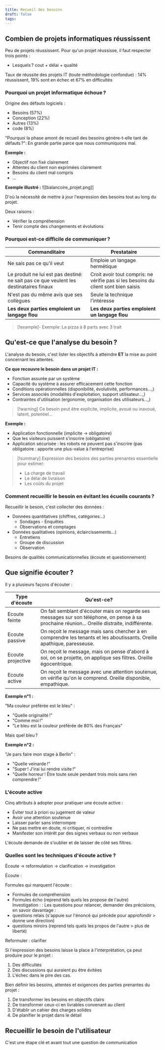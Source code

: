 ```yaml
---
title: Recueil des besoins
draft: false
tags:
---
```


## Combien de projets informatiques réussissent

Peu de projets réussissent. Pour qu'un projet réussisse, il faut respecter trois points :
- Lesquels ? cout + délai + qualité

Taux de réussite des projets IT (toute méthodologie confondue) : 14% réussissent, 19% sont en échec et 67% en difficultés

### Pourquoi un projet informatique échoue ?

Origine des défauts logiciels :
- Besoins (57%)
- Conception (22%)
- Autres (13%)
- code (8%)

"Pourquoi la phase amont de recueil des besoins génère-t-elle tant de défauts ?": En grande partie parce que nous communiquons mal.

**Exemple :**
- Objectif non fixé clairement
- Attentes du client non exprimées clairement
- Besoins du client mal compris
- ...

**Exemple illustré :**
![[balancoire_projet.png]]

D'où la nécessité de mettre à jour l'expression des besoins tout au long du projet.

Deux raisons :
- Vérifier la compréhension
- Tenir compte des changements et évolutions

### Pourquoi est-ce difficile de communiquer ?

| Commanditaire                                                                          | Prestataire                                                                        |
| -------------------------------------------------------------------------------------- | ---------------------------------------------------------------------------------- |
| Ne sais pas ce qu'il veut                                                              | Emploie un langage hermétique                                                      |
| Le produit ne lui est pas destiné: ne sait pas ce que veulent les destinataires finaux | Croit avoir tout compris: ne vérifie pas si les besoins du client sont bien saisis |
| N'est pas du même avis que ses collègues                                               | Seule la technique l'intéresse                                                     |
| **Les deux parties emploient un langage flou**                                         | **Les deux parties emploient un langage flou**                                     |

> [!example]- Exemple: La pizza à 8 parts avec 3 trait

## Qu'est-ce que l'analyse du besoin ?

L'analyse du besoin, c'est lister les objectifs à atteindre **ET** la mise au point concernant les attentes.

**Ce que recouvre le besoin dans un projet IT :**
- Fonction assurée par un système
- Capacité du système à assurer efficacement cette fonction
- Conditions opérationnelles (disponibilité, évolutivité, performances…,)
- Services associés (modalités d'exploitation, support utilisateur…,)
- Contraintes d'utilisation (ergonomie, organisation des utilisateurs…,)

> [!warning] Ce besoin peut être explicite, implicite, avoué ou inavoué, latent, potentiel...

**Exemple :**
- Application fonctionnelle (implicite -> obligatoire)
- Que les visiteurs puissent s'inscrire (obligatoire)
- Application sécurisée : les robots ne peuvent pas s'inscrire (pas obligatoire : apporte une plus-value à l'entreprise)

> [!summary] Expression des besoins des parties prenantes essentielle pour estimer:
> - La charge de travail
> - Le délai de livraison
> - Les coûts du projet


### Comment recueillir le besoin en évitant les écueils courants ?

Recueillir le besoin, c'est collecter des données :
- Données quantitatives (chiffres, catégories...)
	- Sondages - Enquêtes
	- Observations et comptages
- Données qualitatives (opinions, éclaircissements...)
	- Entretiens
	- Groupe de discussion
	- Observation

Besoins de qualités communicationnelles (écoute et questionnement)

## Que signifie écouter ?

Il y a plusieurs façons d'écouter :

| Type d'écoute     | Qu'est-ce?                                                                                                                                     |
| ----------------- | ---------------------------------------------------------------------------------------------------------------------------------------------- |
| Ecoute feinte     | On fait semblant d'écouter mais on regarde ses messages sur son téléphone, on pense à sa prochaine réunion... Oreille distraite, indifférente. |
| Ecoute passive    | On reçoit le message mais sans chercher à en comprendre les tenants et les aboutissants. Oreille apathique, paresseuse.                        |
| Ecoute projective | On reçoit le message, mais on pense d'abord à soi, on se projette, on applique ses filtres. Oreille égocentrique.                              |
| Ecoute active     | On reçoit le message avec une attention soutenue, on vérifie qu'on le comprend. Oreille disponible, empathique.                                |

**Exemple n°1 :**

"Ma couleur préférée est le bleu" :
- "Quelle originalité !"
- "Comme moi !"
- "Le bleu est la couleur préférée de 80% des Français"

Mais quel bleu ?

**Exemple n°2 :**

"Je pars faire mon stage à Berlin" :
- "Quelle veinarde !"
- "Super ! J'irai lui rendre visite !"
- "Quelle horreur ! Être toute seule pendant trois mois sans rien comprendre !"

### L'écoute active

Cinq attributs à adopter pour pratiquer une écoute active :
- Éviter tout à priori ou jugement de valeur
- Avoir une attention soutenue
- Laisser parler sans interrompre
- Ne pas mettre en doute, ni critiquer, ni contredire
- Manifester son intérêt par des signes verbaux ou non verbaux

L'écoute demande de s'oublier et de laisser de côté ses filtres.


### Quelles sont les techniques d'écoute active ?

Écoute -> reformulation -> clarification -> investigation

Écoute :

Formules qui marquent l'écoute :
- Formules de compréhension
- Formules écho (reprend tels quels les propose de l'autre)
Investigation : : Les questions pour relancer, demander des précisions, en savoir davantage :
- questions relais (s'appuie sur l'énoncé qui précède pour approfondir > donne une direction)
- questions miroirs (reprend tels quels les propos de l'autre > plus de liberté)

Reformuler : clarifier


Si l'expression des besoins laisse la place à l'interprétation, ça peut produire pour le projet :
1. Des difficultés
2. Des discussions qui auraient pu être évitées
3. L'échec dans le pire des cas.

Bien définir les besoins, attentes et exigences des parties prenantes du projet :
1. De transformer les besoins en objectifs clairs
2. De transformer ceux-ci en livrables convenant au client
3. D'établir un cahier des charges solides
4. De planifier le projet dans le détail

## Recueillir le besoin de l'utilisateur

C'est une étape clé et avant tout une question de communication